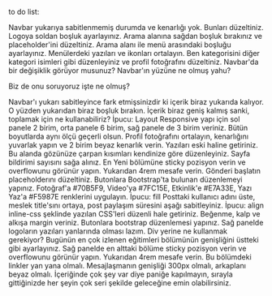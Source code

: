 to do list:

Navbar yukarıya sabitlenmemiş durumda ve kenarlığı yok. Bunları düzeltiniz.
Logoya soldan boşluk ayarlayınız.
Arama alanına sağdan boşluk bırakınız ve placeholder'ini düzeltiniz.
Arama alanı ile menü arasındaki boşluğu ayarlayınız.
Menülerdeki yazıları ve ikonları ortalayın.
Ben kategorisini diğer kategori isimleri gibi düzenleyiniz ve profil fotoğrafını düzeltiniz.
Navbar'da bir değişiklik görüyor musunuz? Navbar'ın yüzüne ne olmuş yahu?

Biz de onu soruyoruz işte ne olmuş?

Navbar'ı yukarı sabitleyince fark etmişsinizdir ki içerik biraz yukarıda kalıyor. O yüzden yukarıdan biraz boşluk bırakın.
İçerik biraz geniş kalmış sanki, toplamak için ne kullanabiliriz? İpucu: Layout
Responsive yapı için sol panele 2 birim, orta panele 6 birim, sağ panele de 3 birim veriniz. Bütün boyutlarda aynı ölçü geçerli olsun.
Profil fotoğrafını ortalayın, kenarlığını yuvarlak yapın ve 2 birim beyaz kenarlık verin.
Yazıları eski haline getiriniz.
Bu alanda gözünüze çarpan kısımları kendinize göre düzenleyiniz.
Sayfa bildirimi sayısını sağa alınız.
En Yeni bölümüne sticky pozisyon verin ve overflowunu görünür yapın. Yukarıdan 4rem mesafe verin.
Gönderi başlatın placeholderını düzeltiniz.
Butonlara Bootstrap'ta bulunan düzenlemeyi yapınız.
Fotoğraf'a #70B5F9, Video'ya #7FC15E, Etkinlik'e #E7A33E, Yazı Yaz'a #F5987E renklerini uygulayın. İpucu: fill
Posttaki kullanıcı adını üste, meslek title'sını ortaya, post paylaşım süresini aşağı sabitleyiniz. İpucu: align
inline-css şeklinde yazılan CSS'leri düzenli hale getiriniz.
Beğenme, kalp ve alkışa margin veriniz.
Butonlara bootstrap düzenlemesi yapınız.
Sağ panelde logoların yazıları yanlarında olması lazım. Div yerine ne kullanmak gerekiyor?
Bugünün en çok izlenen eğitimleri bölümünün genişliğini üstteki gibi ayarlayınız.
Sağ panelde en alttaki bölüme sticky pozisyon verin ve overflowunu görünür yapın. Yukarıdan 4rem mesafe verin.
Bu bölümdeki linkler yan yana olmalı.
Mesajlaşmanın genişliği 300px olmalı, arkaplanı beyaz olmalı.
İçeriğinde çok şey var diye paniğe kapılmayın, sırayla gittiğinizde her şeyin çok seri şekilde geleceğine emin olabilirsiniz.
